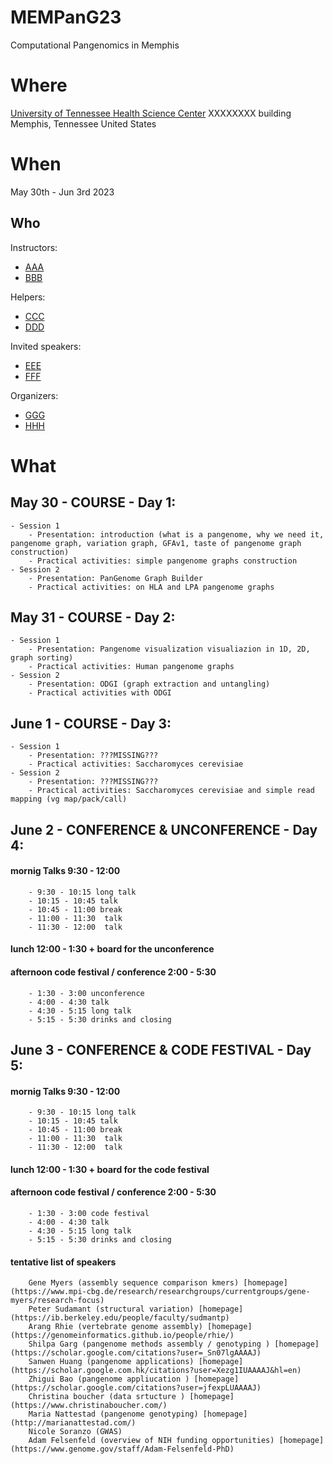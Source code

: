# MEMPanG23
Computational Pangenomics in Memphis


# Where
[University of Tennessee Health Science Center](https://uthsc.edu/)
XXXXXXXX building
Memphis, Tennessee
United States


# When
May 30th - Jun 3rd 2023


## Who
Instructors:

- [AAA](https://github.com/AAA)
- [BBB](https://github.com/BBB)

Helpers:

- [CCC](https://github.com/CCC)
- [DDD](https://github.com/DDD)

Invited speakers:

- [EEE](https://github.com/EEE)
- [FFF](https://github.com/FFF)

Organizers:

- [GGG](https://github.com/GGG)
- [HHH](https://github.com/HHH)


# What

## May 30 - COURSE - Day 1:
    - Session 1
        - Presentation: introduction (what is a pangenome, why we need it, pangenome graph, variation graph, GFAv1, taste of pangenome graph construction)
        - Practical activities: simple pangenome graphs construction
    - Session 2
        - Presentation: PanGenome Graph Builder
        - Practical activities: on HLA and LPA pangenome graphs

## May 31 - COURSE - Day 2:
    - Session 1
        - Presentation: Pangenome visualization visualiazion in 1D, 2D, graph sorting)
        - Practical activities: Human pangenome graphs
    - Session 2
        - Presentation: ODGI (graph extraction and untangling)
        - Practical activities with ODGI

## June 1 - COURSE - Day 3:
    - Session 1
        - Presentation: ???MISSING???
        - Practical activities: Saccharomyces cerevisiae
    - Session 2
        - Presentation: ???MISSING???
        - Practical activities: Saccharomyces cerevisiae and simple read mapping (vg map/pack/call)

## June 2 - CONFERENCE \& UNCONFERENCE - Day 4:
#### mornig Talks 9:30 - 12:00 
        - 9:30 - 10:15 long talk 
        - 10:15 - 10:45 talk 
        - 10:45 - 11:00 break 
        - 11:00 - 11:30  talk 
        - 11:30 - 12:00  talk 
#### lunch 12:00 - 1:30 + board for the unconference

#### afternoon code festival / conference 2:00 - 5:30   
        - 1:30 - 3:00 unconference 
        - 4:00 - 4:30 talk 
        - 4:30 - 5:15 long talk 
        - 5:15 - 5:30 drinks and closing 


## June 3 - CONFERENCE \& CODE FESTIVAL - Day 5:
#### mornig Talks 9:30 - 12:00 
        - 9:30 - 10:15 long talk 
        - 10:15 - 10:45 talk 
        - 10:45 - 11:00 break 
        - 11:00 - 11:30  talk 
        - 11:30 - 12:00  talk 
#### lunch 12:00 - 1:30 + board for the code festival

#### afternoon code festival / conference 2:00 - 5:30   
        - 1:30 - 3:00 code festival 
        - 4:00 - 4:30 talk 
        - 4:30 - 5:15 long talk 
        - 5:15 - 5:30 drinks and closing 

#### tentative list of speakers     
        Gene Myers (assembly sequence comparison kmers) [homepage](https://www.mpi-cbg.de/research/researchgroups/currentgroups/gene-myers/research-focus)
        Peter Sudamant (structural variation) [homepage](https://ib.berkeley.edu/people/faculty/sudmantp)
        Arang Rhie (vertebrate genome assembly) [homepage](https://genomeinformatics.github.io/people/rhie/)
        Shilpa Garg (pangenome methods assembly / genotyping ) [homepage](https://scholar.google.com/citations?user=_Sn07lgAAAAJ)
        Sanwen Huang (pangenome applications) [homepage](https://scholar.google.com.hk/citations?user=Xezg1IUAAAAJ&hl=en)
        Zhigui Bao (pangenome appliucation ) [homepage](https://scholar.google.com/citations?user=jfexpLUAAAAJ)
        Christina boucher (data srtucture ) [homepage](https://www.christinaboucher.com/)
        Maria Nattestad (pangenome genotyping) [homepage](http://marianattestad.com/)
        Nicole Soranzo (GWAS)
        Adam Felsenfeld (overview of NIH funding opportunities) [homepage](https://www.genome.gov/staff/Adam-Felsenfeld-PhD)